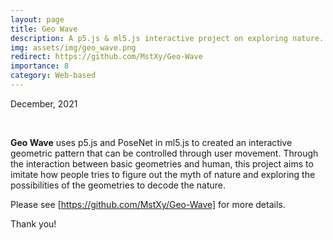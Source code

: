 ```yaml
---
layout: page
title: Geo Wave
description: A p5.js & ml5.js interactive project on exploring nature. 
img: assets/img/geo_wave.png
redirect: https://github.com/MstXy/Geo-Wave
importance: 8
category: Web-based
---
```


December, 2021

<br>

**Geo Wave** uses p5.js and PoseNet in ml5.js to created an interactive geometric pattern that can be controlled through user movement. Through the interaction between basic geometries and human, this project aims to imitate how people tries to figure out the myth of nature and exploring the possibilities of the geometries to decode the nature.

Please see [https://github.com/MstXy/Geo-Wave] for more details.

Thank you!

